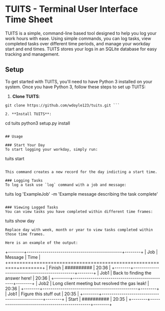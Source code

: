 # TUITS - Terminal User Interface Time Sheet

TUITS is a simple, command-line based tool designed to help you log your work hours with ease. Using simple commands, you can log tasks, view completed tasks over different time periods, and manage your workday start and end times. TUITS stores your logs in an SQLite database for easy tracking and management.

## Setup

To get started with TUITS, you'll need to have Python 3 installed on your system. Once you have Python 3, follow these steps to set up TUITS:

1. **Clone TUITS**: 
```
git clone https://github.com/wdoyle123/tuits.git ```

2. **Install TUITS**:
```
cd tuits 
python3 setup.py install
```

## Usage

### Start Your Day
To start logging your workday, simply run:
```
tuits start
```

This command creates a new record for the day indicting a start time.

### Logging Tasks 
To log a task use `log` command with a job and message:
```
tuits log 'ExampleJob' -m 'Example message describing the task complete'
```

### Viewing Logged Tasks 
You can view tasks you have completed within different time frames:
```
tuits show day 
```
Replace day with week, month or year to view tasks completed within those time frames.

Here is an example of the output:

```
+--------+------------------------------------------------+--------+
| Job    | Message                                        | Time   |
+========+================================================+========+
| Finish | ##########                                     | 20:36  |
+--------+------------------------------------------------+--------+
| Job1   | Back to finding the answer here!               | 20:36  |
+--------+------------------------------------------------+--------+
| Job2   | Long client meeting but resolved the gas leak! | 20:36  |
+--------+------------------------------------------------+--------+
| Job1   | Figure this stuff out                          | 20:35  |
+--------+------------------------------------------------+--------+
| Start  | ##########                                     | 20:35  |
+--------+------------------------------------------------+--------+
```
